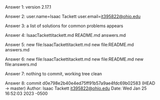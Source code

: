 Answer 1:
version 2.17.1

Answer 2:
user.name=Isaac Tackett
user.email=it395822@ohio.edu

Answer 3:
a list of solutions for common problems appears

Answer 4:
IsaacTackettitackett.md
README.md
answers.md

Answer 5:
new file:IsaacTackettitackett.md
new file:README.md
answers.md

Answer 6:
new file:IsaacTackettitackett.md
new file:README.md
new file:answers.md

Answer 7:
nothing to commit, working tree clean

Answer 8:
commit d0e798e2b40e4ed75ff91b57a9ae4fdc69b02583 (HEAD -> master)
Author: Isaac Tackett <it395822@ohio.edu>
Date: Wed Jan 25 16:52:03 2023 -0500

